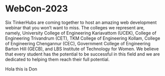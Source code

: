 # WebCon-2023

Six TinkerHubs are coming together to host an amazing web development webinar that you won’t want to miss. The colleges we represent are, namely, University College of Engineering Kariavattom (UCEK), College of Engineering Trivandrum (CET), TKM College of Engineering Kollam, College of Engineering Chengannur (CEC), Government College of Engineering Barton Hill (GECB), and LBS Institute of Technology for Women. We believe that every student has the potential to be successful in this field and we are dedicated to helping them reach their full potential.

Hola this is Don
